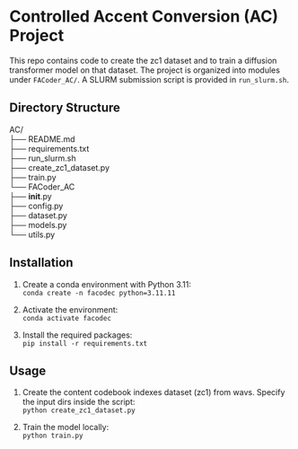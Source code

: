 # Controlled Accent Conversion (AC) Project

This repo contains code to create the zc1 dataset and to train a diffusion transformer model on that dataset. The project is organized into modules under `FACoder_AC/`. A SLURM submission script is provided in `run_slurm.sh`.

## Directory Structure

AC/  
├── README.md  
├── requirements.txt  
├── run_slurm.sh  
├── create_zc1_dataset.py  
├── train.py  
└── FACoder_AC  
   ├── __init__.py  
   ├── config.py  
   ├── dataset.py  
   ├── models.py  
   └── utils.py  

## Installation

1. Create a conda environment with Python 3.11:  
   `conda create -n facodec python=3.11.11`

2. Activate the environment:  
   `conda activate facodec`

3. Install the required packages:  
   `pip install -r requirements.txt`

## Usage

1. Create the content codebook indexes dataset (zc1) from wavs. Specify the input dirs  inside the script:  
   `python create_zc1_dataset.py`

2. Train the model locally:  
   `python train.py`
